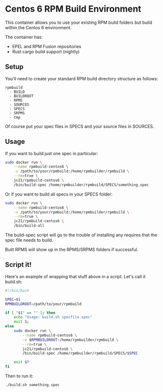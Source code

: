 # Centos 6 RPM Build Environment

This container allows you to use your existing RPM build folders but build within the Centos 6 environment.

The container has:

* EPEL and RPM Fusion repositories
* Rust cargo build support (nightly)

## Setup

You'll need to create your standard RPM build directory structure as follows:

```
rpmbuild
  - BUILD
  - BUILDROOT
  - RPMS
  - SOURCES
  - SPECS
  - SRPMS
  - tmp
```

Of course put your spec files in SPECS and your source files in SOURCES.

## Usage

If you want to build just one spec in particular:

```bash
sudo docker run \
    --name rpmbuild-centos6 \
    -v /path/to/your/rpmbuild:/home/rpmbuilder/rpmbuild \
    --rm=true \
    jc21/rpmbuild-centos6 \
    /bin/build-spec /home/rpmbuilder/rpmbuild/SPECS/something.spec
```

Or if you want to build all specs in your SPECS folder:

```bash
sudo docker run \
    --name rpmbuild-centos6 \
    -v /path/to/your/rpmbuild:/home/rpmbuilder/rpmbuild \
    --rm=true \
    jc21/rpmbuild-centos6 \
    /bin/build-all
```

The build-spec script will go to the trouble of installing any requires that the spec file needs to build.

Built RPMS will show up in the RPMS/SRPMS folders if successful.

## Script it!

Here's an example of wrapping that stuff above in a script. Let's call it build.sh:

```bash
#!/bin/bash

SPEC=$1
RPMBUILDROOT=/path/to/your/rpmbuild

if [ "$1" == "" ]; then
    echo "Usage: build.sh specfile.spec"
    exit 1;
else
    sudo docker run \
        --name rpmbuild-centos6 \
        -v $RPMBUILDROOT:/home/rpmbuilder/rpmbuild \
        --rm=true \
        jc21/rpmbuild-centos6 \
        /bin/build-spec /home/rpmbuilder/rpmbuild/SPECS/$SPEC

    exit $?
fi
```

Then to run it:

```bash
./build.sh something.spec
```
